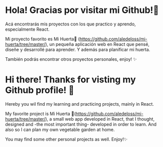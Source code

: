 # Hola! Gracias por visitar mi Github!🤗
Acá encontrarás mis proyectos con los que practico y aprendo, especialmente React.

Mi proyecto favorito es Mi Huerta🌱 (https://github.com/aledeloss/mi-huerta/tree/master/), un pequeña aplicación web en React que pensé, diseñe y desarrollé para aprender. Y además para planificar mi huerta.

También podrás encontrar otros proyectos personales, enjoy! ✨

# Hi there! Thanks for visting my Github profile! 🤗
Hereby you wil find my learning and practicing projects, mainly in React.

My favorite project is Mi Huerta 🌱(https://github.com/aledeloss/mi-huerta/tree/master/), a small web app developed in React, that I thought, designed and -the most important thing- developed in order to learn. And also so I can plan my own vegetable garden at home.

You may find some other personal projects as well. Enjoy!✨
